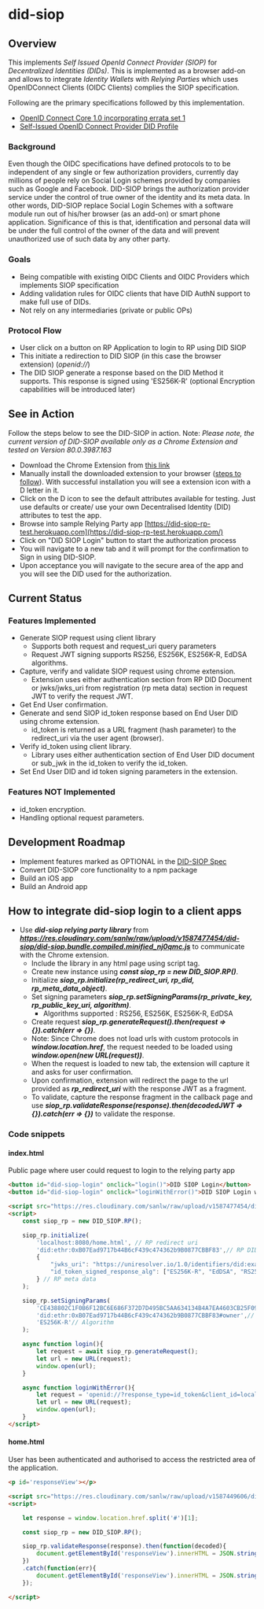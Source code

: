 # did-siop #

## Overview ##
This implements _Self Issued OpenId Connect Provider (SIOP)_ for _Decentralized Identities (DIDs)_. This is implemented  as a browser add-on and allows to integrate _Identity Wallets_ with _Relying Parties_ which uses OpenIDConnect Clients (OIDC Clients) complies the SIOP specification.

Following are the primary specifications followed by this implementation.
* [OpenID Connect Core 1.0 incorporating errata set 1](https://openid.net/specs/openid-connect-core-1_0.html#SelfIssued)
* [Self-Issued OpenID Connect Provider DID Profile](https://identity.foundation/did-siop/)

### Background ###
Even though the OIDC specifications have defined protocols to to be independent of any single or few authorization providers, currently day millions of people rely on Social Login schemes provided by companies such as Google and Facebook. DID-SIOP brings the authorization provider service under the control of true owner of the identity and its meta data. In other words, DID-SIOP replace Social Login Schemes with a software module run out of his/her browser (as an add-on) or smart phone application. Significance of this is that, identification and personal data will be under the full control of the owner of the data and will prevent unauthorized use of such data by any other party.

### Goals ###
* Being compatible with existing OIDC Clients and OIDC Providers which implements SIOP specification
* Adding validation rules for OIDC clients that have DID AuthN support to make full use of DIDs.
* Not rely on any intermediaries (private or public OPs)

### Protocol Flow ###
* User click on a button on RP Application to login to RP using DID SIOP
* This initiate a redirection to DID SIOP (in this case the browser extension) (_openid://<SIOP Request>_)
* The DID SIOP generate a response _*<SIOP Response>*_ based on the DID Method it supports. This response is signed using 'ES256K-R' (optional Encryption capabilities will be introduced later)


## See in Action ##
Follow the steps below to see the DID-SIOP in action.
Note: _Please note, the current version of DID-SIOP available only as a Chrome Extension and tested on  Version 80.0.3987.163_

- Download the Chrome Extension from [this link](https://drive.google.com/file/d/1JdUYNxjan7pE_W4qB4dUHZdCuG1_056s/view?usp=sharing)
- Manually install the downloaded extension to your browser ([steps to follow](https://webkul.com/blog/how-to-install-the-unpacked-extension-in-chrome/)). With successful installation you will see a extension icon with a D letter in it.
- Click on the D icon to see the default attributes available for testing. Just use defaults or create/ use your own Decentralised Identity (DID) attributes to test the app.
- Browse into sample Relying Party app [https://did-siop-rp-test.herokuapp.com](https://did-siop-rp-test.herokuapp.com/)
- Click on "DID SIOP Login" button to start the authorization process
- You will navigate to a new tab and it will prompt for the confirmation to Sign in using DID-SIOP.
- Upon acceptance you will navigate to the secure area of the app and you will see the DID used for the authorization.

## Current Status ##
### Features Implemented ###
* Generate SIOP request using client library
  * Supports both request and request_uri query parameters
  * Request JWT signing supports RS256, ES256K, ES256K-R, EdDSA algorithms.
* Capture, verify and validate SIOP request using chrome extension.
  * Extension uses either authentication section from RP DID Document or jwks/jwks_uri from registration (rp meta data) section in request JWT to verify the request JWT.
* Get End User confirmation.
* Generate and send SIOP id_token response based on End User DID using chrome extension.
  * id_token is returned as a URL fragment (hash parameter) to the redirect_uri via the user agent (browser).
* Verify id_token using client library.
  * Library uses either authentication section of End User DID document or sub_jwk in the id_token to verify the id_token.
* Set End User DID and id token signing parameters in the extension.

### Features NOT Implemented ###
* id_token encryption.
* Handling optional request parameters.

## Development Roadmap ##
- Implement features marked as OPTIONAL in the [DID-SIOP Spec](https://identity.foundation/did-siop/)
- Convert DID-SIOP core functionality to a npm package
- Build an iOS app
- Build an Android app

## How to integrate did-siop login to a client apps ##
* Use ***did-siop relying party library*** from ***https://res.cloudinary.com/sanlw/raw/upload/v1587477454/did-siop/did-siop.bundle.compiled.minified_nj0qmc.js*** to communicate with the Chrome extension.
  * Include the library in any html page using script tag.
  * Create new instance using ***const siop_rp = new DID_SIOP.RP()***.
  * Initialize ***siop_rp.initialize(rp_redirect_uri, rp_did, rp_meta_data_object)***.
  * Set signing parameters ***siop_rp.setSigningParams(rp_private_key, rp_public_key_uri, algorithm)***.
    * Algorithms supported : RS256, ES256K, ES256K-R, EdDSA
  * Create request ***siop_rp.generateRequest().then(request => {}).catch(err => {})***.
  * Note: Since Chrome does not load urls with custom protocols in ***window.location.href***, the request needed to be loaded using ***window.open(new URL(request))***.
  * When the request is loaded to new tab, the extension will capture it and asks for user confirmation.
  * Upon confirmation, extension will redirect the page to the url provided as ***rp_redirect_uri*** with the response JWT as a fragment.
  * To validate, capture the response fragment in the callback page and use ***siop_rp.validateResponse(response).then(decodedJWT => {}).catch(err => {})*** to validate the response.


### Code snippets
#### index.html
Public page where user could request to login to the relying party app
```html
<button id="did-siop-login" onclick="login()">DID SIOP Login</button>
<button id="did-siop-login" onclick="loginWithError()">DID SIOP Login with error</button>

<script src="https://res.cloudinary.com/sanlw/raw/upload/v1587477454/did-siop/did-siop.bundle.compiled.minified_nj0qmc.js"></script>
<script>
	const siop_rp = new DID_SIOP.RP();

	siop_rp.initialize(
		'localhost:8080/home.html', // RP redirect uri
		'did:ethr:0xB07Ead9717b44B6cF439c474362b9B0877CBBF83',// RP DID
		{
			"jwks_uri": "https://uniresolver.io/1.0/identifiers/did:example:0xab;transform-keys=jwks",
            "id_token_signed_response_alg": ["ES256K-R", "EdDSA", "RS256"]
		} // RP meta data
	);

	siop_rp.setSigningParams(
		'CE438802C1F0B6F12BC6E686F372D7D495BC5AA634134B4A7EA4603CB25F0964', //RP private key
		'did:ethr:0xB07Ead9717b44B6cF439c474362b9B0877CBBF83#owner',// RP public key uri for kid
		'ES256K-R'// Algorithm
	);

	async function login(){
		let request = await siop_rp.generateRequest();
		let url = new URL(request);
		window.open(url);
	}

	async function loginWithError(){
		let request = 'openid://?response_type=id_token&client_id=localhost:8080/home.html&scope=openid did_authn&request=';
		let url = new URL(request);
		window.open(url);
	}
</script>

```
#### home.html
User has been authenticated and authorised to access the restricted area of the application.
```html
<p id='responseView'></p>

<script src="https://res.cloudinary.com/sanlw/raw/upload/v1587449606/did-siop/did-siop.bundle.compiled.minified_b1piyh.js"></script>
<script>

	let response = window.location.href.split('#')[1];

	const siop_rp = new DID_SIOP.RP();

	siop_rp.validateResponse(response).then(function(decoded){
		document.getElementById('responseView').innerHTML = JSON.stringify(decoded);
	})
	.catch(function(err){
		document.getElementById('responseView').innerHTML = JSON.stringify(err);
	});

</script>

```
